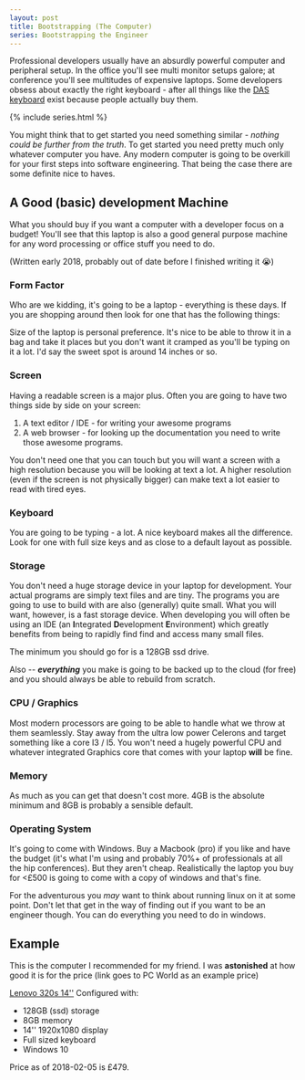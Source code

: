 ```yaml
---
layout: post
title: Bootstrapping (The Computer)
series: Bootstrapping the Engineer
---
```


Professional developers usually have an absurdly powerful computer and peripheral setup. In the office you'll see multi monitor setups galore; at conference you'll see multitudes of expensive laptops. Some developers obsess about exactly the right keyboard - after all things like the [DAS keyboard](https://www.daskeyboard.com/daskeyboard-4-ultimate/) exist because people actually buy them.

{% include series.html %}

You might think that to get started you need something similar - *nothing could be further from the truth*. To get started you need pretty much only whatever computer you have. Any modern computer is going to be overkill for your first steps into software engineering. That being the case there are some definite nice to haves.

## A Good (basic) development Machine

What you should buy if you want a computer with a developer focus on a budget! You'll see that this laptop is also a good general purpose machine for any word processing or office stuff you need to do.

(Written early 2018, probably out of date before I finished writing it :sob:)

### Form Factor
Who are we kidding, it's going to be a laptop - everything is these days. If you are shopping around then look for one that has the following things:

Size of the laptop is personal preference. It's nice to be able to throw it in a bag and take it places but you don't want it cramped as you'll be typing on it a lot. I'd say the sweet spot is around 14 inches or so.

### Screen
Having a readable screen is a major plus. Often you are going to have two things side by side on your screen:

1. A text editor / IDE - for writing your awesome programs
2. A web browser - for looking up the documentation you need to write those awesome programs.

You don't need one that you can touch but you will want a screen with a high resolution because you will be looking at text a lot. A higher resolution (even if the screen is not physically bigger) can make text a lot easier to read with tired eyes.

### Keyboard
You are going to be typing - a lot. A nice keyboard makes all the difference. Look for one with full size keys and as close to a default layout as possible.

### Storage
You don't need a huge storage device in your laptop for development. Your actual programs are simply text files and are tiny. The programs you are going to use to build with are also (generally) quite small. What you will want, however, is a fast storage device. When developing you will often be using an IDE (an **I**ntegrated **D**evelopment **E**nvironment) which greatly benefits from being to rapidly find find and access many small files.

The minimum you should go for is a 128GB ssd drive.

Also -- ***everything*** you make is going to be backed up to the cloud (for free) and you should always be able to rebuild from scratch.

### CPU / Graphics
Most modern processors are going to be able to handle what we throw at them seamlessly. Stay away from the ultra low power Celerons and target something like a core I3 / I5. You won't need a hugely powerful CPU and whatever integrated Graphics core that comes with your laptop **will** be fine.

### Memory
As much as you can get that doesn't cost more. 4GB is the absolute minimum and 8GB is probably a sensible default.

### Operating System
It's going to come with Windows. Buy a Macbook (pro) if you like and have the budget (it's what I'm using and probably 70%+ of professionals at all the hip conferences). But they aren't cheap. Realistically the laptop you buy for <£500 is going to come with a copy of windows and that's fine.

For the adventurous you *may* want to think about running linux on it at some point. Don't let that get in the way of finding out if you want to be an engineer though. You can do everything you need to do in windows.

## Example
 This is the computer I recommended for my friend. I was **astonished** at how good it is for the price (link goes to PC World as an example price)

 [Lenovo 320s 14''](https://www.pcworld.co.uk/gbuk/computing/laptops/laptops/lenovo-ideapad-320s-14ikb-14-laptop-grey-10169401-pdt.html) Configured with:
* 128GB (ssd) storage
* 8GB memory
* 14'' 1920x1080 display
* Full sized keyboard
* Windows 10

Price as of 2018-02-05 is £479.
